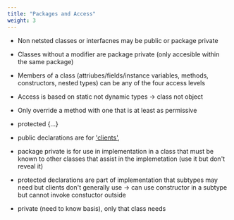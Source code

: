 ```yaml
---
title: "Packages and Access"
weight: 3    
---
```


- Non netsted classes or interfacnes may be public or package private 
- Classes without a modifier are package private (only accesible within the same package)
- Members of a class (attriubes/fields/instance variables, methods, constructors, nested types) can be any of the four access levels 
- Access is based on static not dynamic types -> class not object 
- Only override a method with one that is at least as permissive 
- protected {...}

- public declarations are for ['clients'](),
- package private is for use in implementation in a class that must be known to other classes that assist in the implemetation (use it but don't reveal it)
- protected declarations are part of implementation that subtypes may need but clients don't generally use -> can use constructor in a subtype but cannot invoke constuctor outside 
- private (need to know basis), only that class needs